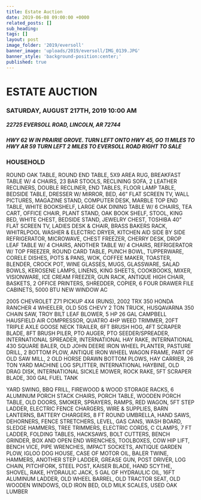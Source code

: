 ```yaml
---
title: Estate Auction
date: 2019-06-08 09:00:00 +0000
related_posts: []
sub_heading:  
tags: []
layout: post
image_folder: '2019/eversoll'
banner_image: 'uploads/2019/eversoll/IMG_0139.JPG'
banner_style: 'background-position:center;'
published: true
---
```

# ESTATE AUCTION
### SATURDAY, AUGUST 217TH, 2019 10:00 AM
##### 22725 EVERSOLL ROAD, LINCOLN, AR 72744
##### HWY 62 W IN PRAIRIE GROVE. TURN LEFT ONTO HWY 45, GO 11 MILES TO HWY AR 59 TURN LEFT 2 MILES TO EVERSOLL ROAD RIGHT TO SALE

<!--break-->
### HOUSEHOLD
ROUND OAK TABLE, ROUND END TABLE, 5X9 AREA RUG, BREAKFAST TABLE W/ 4 CHAIRS, 23 BAR STOOLS, RECLINING SOFA, 2 LEATHER RECLINERS, DOUBLE RECLINER, END TABLES, FLOOR LAMP TABLE, BEDSIDE TABLE, DRESSER W/ MIRROR, BED, 46” FLAT SCREEN TV, WALL PICTURES, MAGAZINE STAND, COMPUTER DESK, MARBLE TOP END TABLE, WHITE BOOKSHELF, LARGE OAK DINING TABLE W/ 6 CHAIRS, TEA CART, OFFICE CHAIR, PLANT STAND, OAK BOOK SHELF, STOOL, KING BED, WHITE CHEST, BEDSIDE STAND, JEWELRY CHEST, TOSHIBA 40” FLAT SCREEN TV, LADIES DESK & CHAIR, BRASS BAKERS RACK, WHITRLPOOL WASHER & ELECTRIC DRYER, KITCHEN AID SIDE BY SIDE REFRIGERATOR, MICROWAVE, CHEST FREEZER, CHERRY DESK, DROP LEAF TABLE W/ 4 CHAIRS, ANOTHER TABLE W/ 4 CHAIRS, REFRIGERATOR W/ TOP FREEZER, ROUND CARD TABLE, PUNCH BOWL, TUPPERWARE, CORELE DISHES, POTS & PANS, WOK, COFFEE MAKER, TOASTER, BLENDER, CROCK POT, WINE GLASSES, MUGS, GLASSWARE, SALAD BOWLS, KEROSENE LAMPS, LINENS, KING SHEETS, COOKBOOKS, MIXER, VISIONWARE, ICE CREAM FREEZER, GUN RACK, ANTIQUE HIGH CHAIR, BASKETS, 2 OFFICE PRINTERS, SHREDDER, COPIER, 6 FOUR DRAWER FILE CABINETS, 5000 BTU NEW WINDOW AC 

2005 CHEVROLET Z71 PICKUP 4X4 (RUNS), 2002 TRX 350 HONDA RANCHER 4 WHEELER, OLD 50S CHEVY 2 TON TRUCK, HUSQAVARNA 350 CHAIN SAW, TROY BILT LEAF BLOWER, 5 HP 26 GAL CAMPBELL HAUSFIELD AIR COMPRESSOR, QUATRO 4HP WEED TRIMMER, 20FT TRIPLE AXLE GOOSE NECK TRAILER, 6FT BRUSH HOG, 4FT SCRAPER BLADE, 8FT BRUSH PILER, PTO AUGER, PTO SEEDER/SPREADER, INTERNATIONAL SPREADER, INTERNATIONAL HAY RAKE, INTERNATIONAL 430 SQUARE BALER, OLD JOHN DEERE IRON WHEEL PLANTER, PASTURE DRILL, 2 BOTTOM PLOW, ANTIQUE IRON WHEEL WAGON FRAME, PART OF OLD SAW MILL, 2 OLD HORSE DRAWN BOTTOM PLOWS, HAY CARRIER, 26 TON YARD MACHINE LOG SPLITTER, INTERNATIONAL HAYBINE, OLD DRAG DISK, INTERNATIONAL SICKLE MOWER, ROCK RAKE, 5FT SCRAPER BLADE, 300 GAL FUEL TANK

YARD SWING, BBQ FRILL, FIREWOOD & WOOD STORAGE RACKS, 6 ALUMINUM PORCH STACK CHAIRS, PORCH TABLE, WOODEN PORCH TABLE, OLD DOORS, SMOKER, SPRAYERS, RAMPS, RED WAGON, 5FT STEP LADDER, ELECTRIC FENCE CHARGERS, WIRE & SUPPLIES, BARN LANTERNS, BATTERY CHARGERS, 8 FT ROUND UMBRELLA, HAND SAWS, DEHORNERS, FENCE STRETCHERS, LEVEL, GAS CANS, WASH BOARD, SLEDGE HAMMERS, TREE TRIMMERS, ELECTRIC CORDS, C CLAMPS, 7 FT LADDER, FOLDING TABLES, HACKSAWS, BOLT CUTTERS, BENCH GRINDER, BOX AND OPEN END WRENCHES, TOOLBOXES, COW HIP LIFT, BENCH VICE, PIPE WRENCHES, IMPACT SOCKETS, ANTIQUE GARDEN PLOW, IGLOO DOG HOUSE, CASE OF MOTOR OIL, BALER TWINE, HAMMERS, ANOTHER STEP LADDER, GREASE GUN, POST DRIVER, LOG CHAIN, PITCHFORK, STEEL POST, KAISER BLADE, HAND SCYTHE, SHOVEL, RAKE, HYDRAULIC JACK, 5 GAL OF HYDRAULIC OIL, 16FT ALUMINUM LADDER, OLD WHEEL BARREL, OLD TRACTOR SEAT, OLD WOODEN WINDOWS, OLD IRON BED, OLD MILK SCALES, USED OAK LUMBER